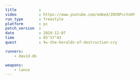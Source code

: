 ```yaml
---
title          :
video          : https://www.youtube.com/embed/ZOVOPccYoOY
run_type       : freestyle
platform       : pc
patch_version  : 
date           : 2019-12-07
time           : 05'57"43
quest          : 9★-the-heralds-of-destruction-cry

runners:
    - david-do

weapons:
    - lance
---
```

